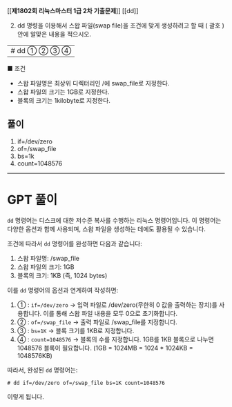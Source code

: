 [[__제1802회 리눅스마스터 1급 2차 기출문제__]]
[[dd]]

2. dd 명령을 이용해서 스왑 파일(swap file)을 조건에 맞게 생성하려고 할 때 ( 괄호 ) 안에 알맞은 내용을 적으시오.

|   |
|---|
|# dd ① ② ③ ④|

■ 조건  
- 스왑 파일명은 최상위 디렉터리인 /에 swap_file로 지정한다.  
- 스왑 파일의 크기는 1GB로 지정한다.  
- 블록의 크기는 1kilobyte로 지정한다.

## 풀이

1. if=/dev/zero
2. of=/swap_file
3. bs=1k
4. count=1048576


---

# GPT 풀이

`dd` 명령어는 디스크에 대한 저수준 복사를 수행하는 리눅스 명령어입니다. 이 명령어는 다양한 옵션과 함께 사용되며, 스왑 파일을 생성하는 데에도 활용될 수 있습니다.

조건에 따라서 `dd` 명령어를 완성하면 다음과 같습니다:

1. 스왑 파일명: /swap_file
2. 스왑 파일의 크기: 1GB
3. 블록의 크기: 1KB (즉, 1024 bytes)

이를 `dd` 명령어의 옵션과 연계하여 작성하면:

1. ① : `if=/dev/zero` → 입력 파일로 /dev/zero(무한히 0 값을 출력하는 장치)를 사용합니다. 이를 통해 스왑 파일 내용을 모두 0으로 초기화합니다.
2. ② : `of=/swap_file` → 출력 파일로 /swap_file를 지정합니다.
3. ③ : `bs=1K` → 블록 크기를 1KB로 지정합니다.
4. ④ : `count=1048576` → 블록의 수를 지정합니다. 1GB를 1KB 블록으로 나누면 1048576 블록이 필요합니다. (1GB = 1024MB = 1024 * 1024KB = 1048576KB)

따라서, 완성된 `dd` 명령어는:

```
# dd if=/dev/zero of=/swap_file bs=1K count=1048576
```

이렇게 됩니다.